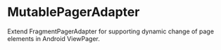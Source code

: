 # MutablePagerAdapter
Extend FragmentPagerAdapter for supporting dynamic change of page elements in Android ViewPager.

